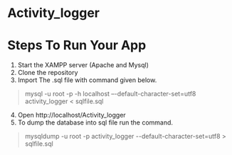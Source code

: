 # Activity_logger

# Steps To Run Your App
1. Start the XAMPP server (Apache and Mysql)
2. Clone the repository
3. Import The .sql file with command given below.
 > mysql -u root -p -h localhost –-default-character-set=utf8 activity_logger < sqlfile.sql
4. Open http://localhost/Activity_logger
5. To dump the database into sql file run the command.
  > mysqldump -u root -p activity_logger --default-character-set=utf8 > sqlfile.sql

